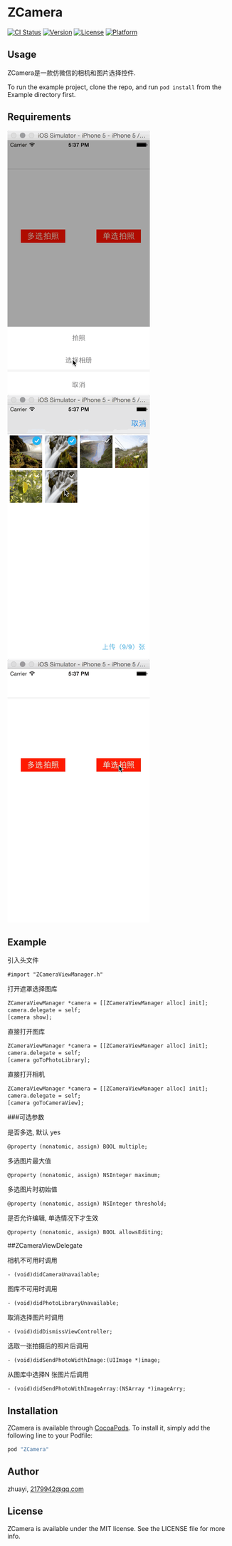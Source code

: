 # ZCamera

[![CI Status](http://img.shields.io/travis/zhuayi/ZCamera.svg?style=flat)](https://travis-ci.org/zhuayi/ZCamera)
[![Version](https://img.shields.io/cocoapods/v/ZCamera.svg?style=flat)](http://cocoapods.org/pods/ZCamera)
[![License](https://img.shields.io/cocoapods/l/ZCamera.svg?style=flat)](http://cocoapods.org/pods/ZCamera)
[![Platform](https://img.shields.io/cocoapods/p/ZCamera.svg?style=flat)](http://cocoapods.org/pods/ZCamera)

## Usage

ZCamera是一款仿微信的相机和图片选择控件.

To run the example project, clone the repo, and run `pod install` from the Example directory first.

## Requirements

![enter image description here](https://raw.githubusercontent.com/zhuayi/ZCamera/master/screenshots1.gif)![enter image description here](https://raw.githubusercontent.com/zhuayi/ZCamera/master/screenshots2.gif)![enter image description here](https://raw.githubusercontent.com/zhuayi/ZCamera/master/screenshots3.gif)


## Example

引入头文件


```objectice-c
#import "ZCameraViewManager.h"
```

打开遮罩选择图库
```objectice-c
ZCameraViewManager *camera = [[ZCameraViewManager alloc] init];
camera.delegate = self;
[camera show];
```
直接打开图库
```objectice-c
ZCameraViewManager *camera = [[ZCameraViewManager alloc] init];
camera.delegate = self;
[camera goToPhotoLibrary];
```

直接打开相机
```objectice-c
ZCameraViewManager *camera = [[ZCameraViewManager alloc] init];
camera.delegate = self;
[camera goToCameraView];
```
###可选参数

是否多选, 默认 yes
```objectice-c
@property (nonatomic, assign) BOOL multiple;
```

多选图片最大值
```objectice-c
@property (nonatomic, assign) NSInteger maximum;
```

多选图片时初始值
```objectice-c
@property (nonatomic, assign) NSInteger threshold;
```

是否允许编辑, 单选情况下才生效
```objectice-c
@property (nonatomic, assign) BOOL allowsEditing;
```


##ZCameraViewDelegate

相机不可用时调用
```objectice-c
- (void)didCameraUnavailable;
```

图库不可用时调用
```objectice-c
- (void)didPhotoLibraryUnavailable;
```

取消选择图片时调用
```objectice-c
- (void)didDismissViewController;
```

选取一张拍摄后的照片后调用
```objectice-c
- (void)didSendPhotoWidthImage:(UIImage *)image;
```

从图库中选择N 张图片后调用
```objectice-c
- (void)didSendPhotoWithImageArray:(NSArray *)imageArry;
```

## Installation

ZCamera is available through [CocoaPods](http://cocoapods.org). To install
it, simply add the following line to your Podfile:

```ruby
pod "ZCamera"
```

## Author

zhuayi, 2179942@qq.com

## License

ZCamera is available under the MIT license. See the LICENSE file for more info.
